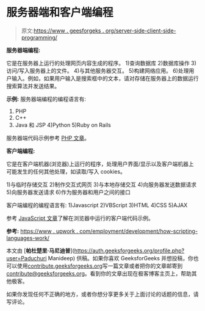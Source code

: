 # 服务器端和客户端编程

> 原文:[https://www . geesforgeks . org/server-side-client-side-programming/](https://www.geeksforgeeks.org/server-side-client-side-programming/)

**服务器端编程:**

它是在服务器上运行的处理网页内容生成的程序。
1)查询数据库
2)数据库操作
3)访问/写入服务器上的文件。
4)与其他服务器交互。
5)构建网络应用。
6)处理用户输入。例如，如果用户输入是搜索框中的文本，请对存储在服务器上的数据运行搜索算法并发送结果。

**示例:**
服务器端编程的编程语言有:
1) PHP
2) C++
3) Java 和 JSP
4)Python
5)Ruby on Rails

服务器端代码示例参考 [PHP 文章](https://www.geeksforgeeks.org/tag/php/)。

**客户端编程:**

它是在客户端机器(浏览器)上运行的程序，处理用户界面/显示以及客户端机器上可能发生的任何其他处理，如读取/写入 cookies。

1)与临时存储交互
2)制作交互式网页
3)与本地存储交互
4)向服务器发送数据请求
5)向服务器发送请求
6)作为服务器和用户之间的接口

客户端编程的编程语言有:
1)Javascript
2)VBScript
3)HTML
4)CSS
5)AJAX

参考 [JavaScript 文章](https://www.geeksforgeeks.org/category/javascript/)了解在浏览器中运行的客户端代码示例。

**参考:**
[https://www . upwork . com/employment/development/how-scripting-languages-work/](https://www.upwork.com/hiring/development/how-scripting-languages-work/)

本文由 [**帕杜楚里·马尼迪普**](https://auth.geeksforgeeks.org/profile.php?user=Paduchuri Manideep) 供稿。如果你喜欢 GeeksforGeeks 并想投稿，你也可以使用[contribute.geeksforgeeks.org](http://www.contribute.geeksforgeeks.org)写一篇文章或者把你的文章邮寄到 contribute@geeksforgeeks.org。看到你的文章出现在极客博客主页上，帮助其他极客。

如果你发现任何不正确的地方，或者你想分享更多关于上面讨论的话题的信息，请写评论。
